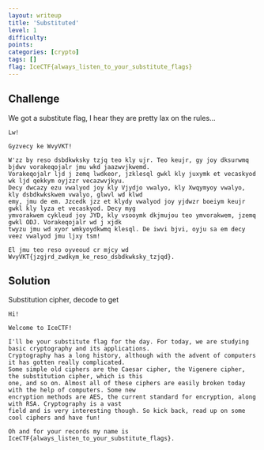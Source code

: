 ```yaml
---
layout: writeup
title: 'Substituted'
level: 1
difficulty:
points:
categories: [crypto]
tags: []
flag: IceCTF{always_listen_to_your_substitute_flags}
---
```

## Challenge

We got a substitute flag, I hear they are pretty lax on the rules...

    Lw!

    Gyzvecy ke WvyVKT!

    W'zz by reso dsbdkwksky tzjq teo kly ujr. Teo keujr, gy joy dksurwmq bjdwv vorakeqojalr jmu wkd jaazwvjkwemd.
    Vorakeqojalr ljd j zemq lwdkeor, jzklesql gwkl kly juxymk et vecaskyod wk ljd qekkym oyjzzr vecazwvjkyu.
    Decy dwcazy ezu vwalyod joy kly Vjydjo vwalyo, kly Xwqymyoy vwalyo, kly dsbdkwkskwem vwalyo, glwvl wd klwd
    emy, jmu de em. Jzcedk jzz et klydy vwalyod joy yjdwzr boeiym keujr gwkl kly lyza et vecaskyod. Decy myg
    ymvorakwem cykleud joy JYD, kly vsooymk dkjmujou teo ymvorakwem, jzemq gwkl ODJ. Vorakeqojalr wd j xjdk
    twyzu jmu wd xyor wmkyoydkwmq klesql. De iwvi bjvi, oyju sa em decy veez vwalyod jmu ljxy tsm!

    El jmu teo reso oyveoud cr mjcy wd WvyVKT{jzgjrd_zwdkym_ke_reso_dsbdkwksky_tzjqd}.

## Solution

Substitution cipher, decode to get

    Hi!

    Welcome to IceCTF!

    I'll be your substitute flag for the day. For today, we are studying basic cryptography and its applications.
    Cryptography has a long history, although with the advent of computers it has gotten really complicated.
    Some simple old ciphers are the Caesar cipher, the Vigenere cipher, the substitution cipher, which is this
    one, and so on. Almost all of these ciphers are easily broken today with the help of computers. Some new
    encryption methods are AES, the current standard for encryption, along with RSA. Cryptography is a vast
    field and is very interesting though. So kick back, read up on some cool ciphers and have fun!

    Oh and for your records my name is IceCTF{always_listen_to_your_substitute_flags}.
